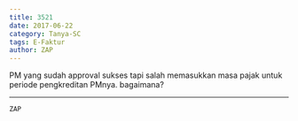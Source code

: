 ```yaml
---
title: 3521
date: 2017-06-22
category: Tanya-SC
tags: E-Faktur
author: ZAP
---
```


PM yang sudah approval sukses tapi salah memasukkan masa pajak untuk periode pengkreditan PMnya. bagaimana?

---



`ZAP`
